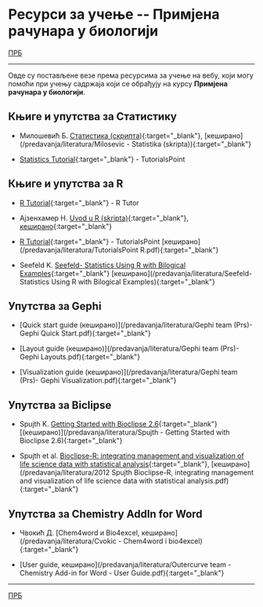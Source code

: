 # Ресурси за учење -- Примјена рачунара у биологији  

[ПРБ](/README.md)

---

Овде су постављене везе према ресурсима за учење на вебу, који могу помоћи при учењу садржаја који се обрађују на курсу **Примјена рачунара у биологији**.

## Књиге и упутства за Статистику

* Милошевић Б. [Статистика (скрипта)](https://www.dropbox.com/s/1kqfx7ops5qfyij/StatistikaCAsovi2019.pdf?dl=0){:target="_blank"}, [кеширано](/predavanja/literatura/Milosevic  - Statistika (skripta)){:target="_blank"}

* [Statistics Tutorial](https://http://www.tutorialspoint.com/statistics/){:target="_blank"} - TutorialsPoint

## Књиге и упутства за R

* [R Tutorial](http://www.r-tutor.com/){:target="_blank"} - R Tutor

* Ајзенхамер Н. [Uvod u R (skripta)](http://nikolaajzenhamer.rs/pdf/R.pdf){:target="_blank"}, [кеширано](/predavanja/literatura/uvod-u-R.pdf){:target="_blank"}

* [R Tutorial](http://www.tutorialspoint.com/r/){:target="_blank"} - TutorialsPoint  [кеширано](/predavanja/literatura/TutorialsPoint R.pdf){:target="_blank"}

* Seefeld K. [Seefeld- Statistics Using R with Bilogical Examples](https://www.researchgate.net/publication/265486118_Statistics_Using_R_with_Biological_Examples){:target="_blank"} [кеширано](/predavanja/literatura/Seefeld- Statistics Using R with Bilogical Examples){:target="_blank"}

## Упутства за Gephi

* [Quick start guide (кеширано)](/predavanja/literatura/Gephi team (Prs)- Gephi Quick Start.pdf){:target="_blank"}

* [Layout guide (кеширано)](/predavanja/literatura/Gephi team (Prs)- Gephi Layouts.pdf){:target="_blank"}

* [Visualization guide (кеширано)](/predavanja/literatura/Gephi team (Prs)- Gephi Visualization.pdf){:target="_blank"}

## Упутства за Biclipse

* Spujth K. [Getting Started with Bioclipse 2.6](ftp://priede.bf.lu.lv/pub/TIS/kjiimija/Bioclipse/GettingStarted.pdf){:target="_blank"} [(кеширано)](/predavanja/literatura/Spujth - Getting Started with Bioclipse 2.6){:target="_blank"}

* Spujth et al. [Bioclipse-R: integrating management and visualization of life science data with statistical analysis](https://www.ncbi.nlm.nih.gov/pmc/articles/PMC3546796/){:target="_blank"}, [кеширано](/predavanja/literatura/2012 Spujth Bioclipse-R, integrating management and visualization of life science data with statistical analysis.pdf){:target="_blank"}

## Упутства за Chemistry AddIn for Word  

* Чвокић Д. [Chem4word и Bio4excel, кеширанo](/predavanja/literatura/Cvokic - Chem4word i bio4excel){:target="_blank"}

* [User guide, кеширанo](/predavanja/literatura/Outercurve team - Chemistry Add-in for Word - User Guide.pdf){:target="_blank"}

---

[ПРБ](/README.md)
